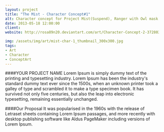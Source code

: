 ```yaml
---
layout: project
title: "The Mist - Character Concept#1"
alt: Character concept for Project Mist(Suspend), Ranger with Owl mask
date: 2013-05-18 12:00:00
client: 
website: http://rosa89n20.deviantart.com/art/Character-Concept-2-372803028

img: /assets/img/art/mist-char-1_thumbnail_300x300.jpg
tags:
- Art
- Character
- ConceptArt
---
```

####YOUR PROJECT NAME
Lorem Ipsum is simply dummy text of the printing and typesetting industry. Lorem Ipsum has been the industry's standard dummy text ever since the 1500s, when an unknown printer took a galley of type and scrambled it to make a type specimen book. It has survived not only five centuries, but also the leap into electronic typesetting, remaining essentially unchanged.

####Our Proposal
It was popularised in the 1960s with the release of Letraset sheets containing Lorem Ipsum passages, and more recently with desktop publishing software like Aldus PageMaker including versions of Lorem Ipsum.
